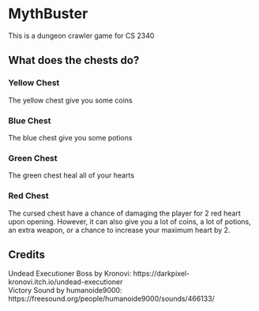 # MythBuster
This is a dungeon crawler game for CS 2340


<h2>
What does the chests do?
</h2>
<h3> Yellow Chest </h3>
The yellow chest give you some coins
<h3> Blue Chest </h3>
The blue chest give you some potions
<h3> Green Chest </h3>
The green chest heal all of your hearts
<h3> Red Chest </h3>
The cursed chest have a chance of damaging the player for 2 red heart upon opening. However, it can also give you a lot of coins, a lot of potions, an extra weapon, or a chance to increase your maximum heart by 2.

<h2> Credits </h2>
Undead Executioner Boss by Kronovi: https://darkpixel-kronovi.itch.io/undead-executioner
<br>
Victory Sound by humanoide9000: https://freesound.org/people/humanoide9000/sounds/466133/
